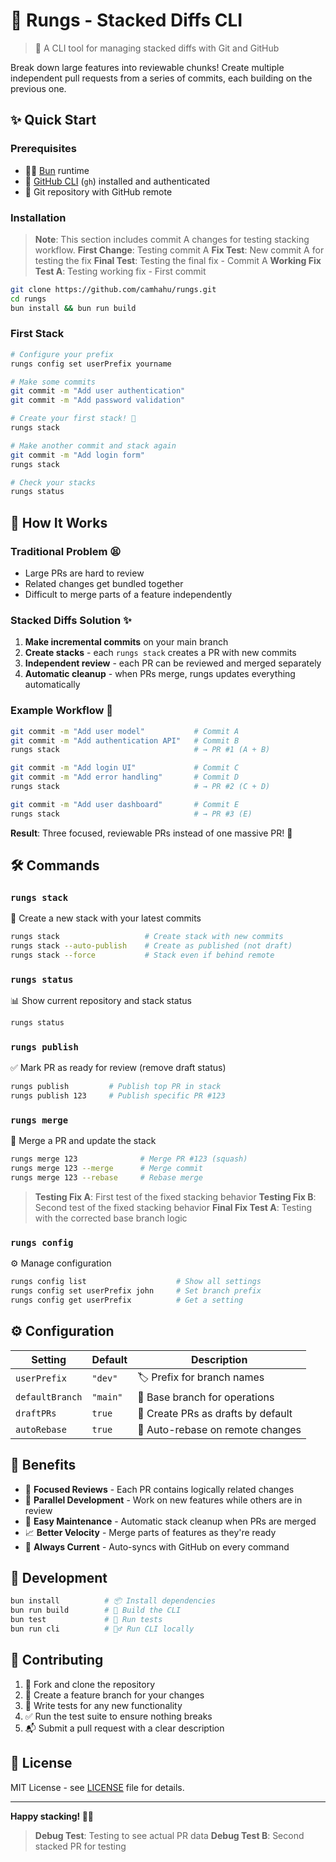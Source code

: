 # 🥞 Rungs - Stacked Diffs CLI

> 🚀 A CLI tool for managing stacked diffs with Git and GitHub

Break down large features into reviewable chunks! Create multiple independent pull requests from a series of commits, each building on the previous one.

## ✨ Quick Start

### Prerequisites
- 🏃‍♂️ [Bun](https://bun.sh) runtime
- 🐙 [GitHub CLI](https://cli.github.com/) (`gh`) installed and authenticated
- 📂 Git repository with GitHub remote

### Installation

> **Note**: This section includes commit A changes for testing stacking workflow.
> **First Change**: Testing commit A
> **Fix Test**: New commit A for testing the fix
> **Final Test**: Testing the final fix - Commit A
> **Working Fix Test A**: Testing working fix - First commit
```bash
git clone https://github.com/camhahu/rungs.git
cd rungs
bun install && bun run build
```

### First Stack
```bash
# Configure your prefix
rungs config set userPrefix yourname

# Make some commits
git commit -m "Add user authentication"
git commit -m "Add password validation"

# Create your first stack! 🎉
rungs stack

# Make another commit and stack again
git commit -m "Add login form"
rungs stack

# Check your stacks
rungs status
```

## 🎯 How It Works

### Traditional Problem 😫
- Large PRs are hard to review
- Related changes get bundled together
- Difficult to merge parts of a feature independently

### Stacked Diffs Solution ✨
1. **Make incremental commits** on your main branch
2. **Create stacks** - each `rungs stack` creates a PR with new commits
3. **Independent review** - each PR can be reviewed and merged separately
4. **Automatic cleanup** - when PRs merge, rungs updates everything automatically

### Example Workflow 📝
```bash
git commit -m "Add user model"           # Commit A
git commit -m "Add authentication API"   # Commit B
rungs stack                              # → PR #1 (A + B)

git commit -m "Add login UI"             # Commit C  
git commit -m "Add error handling"       # Commit D
rungs stack                              # → PR #2 (C + D)

git commit -m "Add user dashboard"       # Commit E
rungs stack                              # → PR #3 (E)
```

**Result**: Three focused, reviewable PRs instead of one massive PR! 🎊

## 🛠️ Commands

### `rungs stack` 
🚀 Create a new stack with your latest commits
```bash
rungs stack                   # Create stack with new commits
rungs stack --auto-publish    # Create as published (not draft)
rungs stack --force           # Stack even if behind remote
```

### `rungs status`
📊 Show current repository and stack status
```bash
rungs status
```

### `rungs publish`
✅ Mark PR as ready for review (remove draft status)
```bash
rungs publish         # Publish top PR in stack
rungs publish 123     # Publish specific PR #123
```

### `rungs merge`
🔀 Merge a PR and update the stack
```bash
rungs merge 123              # Merge PR #123 (squash)
rungs merge 123 --merge      # Merge commit
rungs merge 123 --rebase     # Rebase merge
```

> **Testing Fix A**: First test of the fixed stacking behavior
> **Testing Fix B**: Second test of the fixed stacking behavior
> **Final Fix Test A**: Testing with the corrected base branch logic

### `rungs config`
⚙️ Manage configuration
```bash
rungs config list                    # Show all settings
rungs config set userPrefix john     # Set branch prefix
rungs config get userPrefix          # Get a setting
```

## ⚙️ Configuration

| Setting | Default | Description |
|---------|---------|-------------|
| `userPrefix` | `"dev"` | 🏷️ Prefix for branch names |
| `defaultBranch` | `"main"` | 🌿 Base branch for operations |
| `draftPRs` | `true` | 📝 Create PRs as drafts by default |
| `autoRebase` | `true` | 🔄 Auto-rebase on remote changes |

## 🎉 Benefits

- 🎯 **Focused Reviews** - Each PR contains logically related changes
- 🚀 **Parallel Development** - Work on new features while others are in review
- 🔧 **Easy Maintenance** - Automatic stack cleanup when PRs are merged
- 📈 **Better Velocity** - Merge parts of features as they're ready
- 🔄 **Always Current** - Auto-syncs with GitHub on every command

## 🧪 Development

```bash
bun install          # 📦 Install dependencies
bun run build        # 🔨 Build the CLI
bun test             # 🧪 Run tests
bun run cli          # 🏃‍♂️ Run CLI locally
```

## 🤝 Contributing

1. 🍴 Fork and clone the repository
2. 🌿 Create a feature branch for your changes
3. 🧪 Write tests for any new functionality
4. ✅ Run the test suite to ensure nothing breaks
5. 📬 Submit a pull request with a clear description

## 📄 License

MIT License - see [LICENSE](LICENSE) file for details.

---

**Happy stacking! 🥞✨**
> **Debug Test**: Testing to see actual PR data
> **Debug Test B**: Second stacked PR for testing
